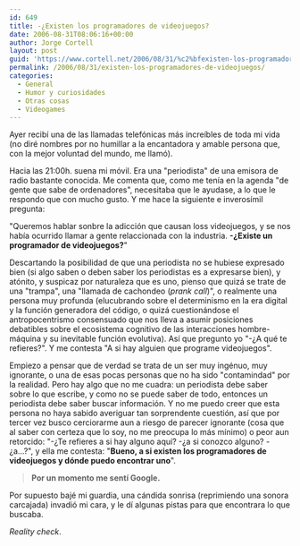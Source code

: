 ```yaml
---
id: 649
title: -¿Existen los programadores de videojuegos?
date: 2006-08-31T08:06:16+00:00
author: Jorge Cortell
layout: post
guid: 'https://www.cortell.net/2006/08/31/%c2%bfexisten-los-programadores-de-videojuegos/'
permalink: /2006/08/31/existen-los-programadores-de-videojuegos/
categories:
  - General
  - Humor y curiosidades
  - Otras cosas
  - Videogames
---
```

Ayer recibí­ una de las llamadas telefónicas más increí­bles de toda mi vida (no diré nombres por no humillar a la encantadora y amable persona que, con la mejor voluntad del mundo, me llamó).

Hacia las 21:00h. suena mi móvil. Era una "periodista" de una emisora de radio bastante conocida. Me comenta que, como me tení­a en la agenda "de gente que sabe de ordenadores", necesitaba que le ayudase, a lo que le respondo que con mucho gusto. Y me hace la siguiente e inverosí­mil pregunta:

"Queremos hablar sonbre la adicción que causan loss videojuegos, y se nos habí­a ocurrido llamar a gente relaccionada con la industria. **-¿Existe un programador de videojuegos?**"

Descartando la posibilidad de que una periodista no se hubiese expresado bien (si algo saben o deben saber los periodistas es a expresarse bien), y atónito, y suspicaz por naturaleza que es uno, pienso que quizá se trate de una "trampa", una "llamada de cachondeo (_prank call_)", o realmente una persona muy profunda (elucubrando sobre el determinismo en la era digital y la función generadora del código, o quizá cuestionándose el antropocentrismo consensuado que nos lleva a asumir posiciones debatibles sobre el ecosistema cognitivo de las interacciones hombre-máquina y su inevitable función evolutiva). Así­ que pregunto yo "-¿A qué te refieres?". Y me contesta "A si hay alguien que programe videojuegos".

Empiezo a pensar que de verdad se trata de un ser muy ingénuo, muy ignorante, o una de esas pocas personas que no ha sido "contamindad" por la realidad. Pero hay algo que no me cuadra: un periodista debe saber sobre lo que escribe, y como no se puede saber de todo, entonces un periodista debe saber buscar información. Y no me puedo creer que esta persona no haya sabido averiguar tan sorprendente cuestión, así­ que por tercer vez busco cerciorarme aun a riesgo de parecer ignorante (cosa que al saber con certeza que lo soy, no me preocupa lo más mí­nimo) o peor aun retorcido: "-¿Te refieres a si hay alguno aquí­? -¿a si conozco alguno? -¿a...?", y ella me contesta: "**Bueno, a si existen los programadores de videojuegos y dónde puedo encontrar uno**".

> **Por un momento me sentí­ Google.**

Por supuesto bajé mi guardia, una cándida sonrisa (reprimiendo una sonora carcajada) invadió mi cara, y le dí­ algunas pistas para que encontrara lo que buscaba.

_Reality check_.